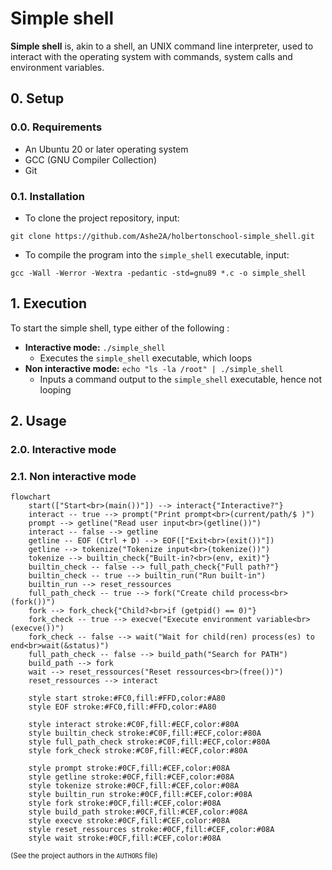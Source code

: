# Simple shell
**Simple shell** is, akin to a shell, an UNIX command line interpreter, used to interact with the operating system with commands, system calls and environment variables.

## 0. Setup
### 0.0. Requirements
* An Ubuntu 20 or later operating system
* GCC (GNU Compiler Collection)
* Git

### 0.1. Installation
* To clone the project repository, input:
```
git clone https://github.com/Ashe2A/holbertonschool-simple_shell.git
```

* To compile the program into the ```simple_shell``` executable, input:
```
gcc -Wall -Werror -Wextra -pedantic -std=gnu89 *.c -o simple_shell
```

## 1. Execution
To start the simple shell, type either of the following :
* **Interactive mode:** ```./simple_shell```
    * Executes the ```simple_shell``` executable, which loops
* **Non interactive mode:** ```echo "ls -la /root" | ./simple_shell```
    * Inputs a command output to the ```simple_shell``` executable, hence not looping

## 2. Usage
### 2.0. Interactive mode

### 2.1. Non interactive mode

```mermaid
flowchart
    start(["Start<br>(main())"]) --> interact{"Interactive?"}
    interact -- true --> prompt("Print prompt<br>(current/path/$ )")
    prompt --> getline("Read user input<br>(getline())")
    interact -- false --> getline
    getline -- EOF (Ctrl + D) --> EOF(["Exit<br>(exit())"])
    getline --> tokenize("Tokenize input<br>(tokenize())")
    tokenize --> builtin_check{"Built-in?<br>(env, exit)"}
    builtin_check -- false --> full_path_check{"Full path?"}
    builtin_check -- true --> builtin_run("Run built-in")
    builtin_run --> reset_ressources
    full_path_check -- true --> fork("Create child process<br>(fork())")
    fork --> fork_check{"Child?<br>if (getpid() == 0)"}
    fork_check -- true --> execve("Execute environment variable<br>(execve())")
    fork_check -- false --> wait("Wait for child(ren) process(es) to end<br>wait(&status)")
    full_path_check -- false --> build_path("Search for PATH")
    build_path --> fork
    wait --> reset_ressources("Reset ressources<br>(free())")
    reset_ressources --> interact

    style start stroke:#FC0,fill:#FFD,color:#A80
    style EOF stroke:#FC0,fill:#FFD,color:#A80

    style interact stroke:#C0F,fill:#ECF,color:#80A
    style builtin_check stroke:#C0F,fill:#ECF,color:#80A
    style full_path_check stroke:#C0F,fill:#ECF,color:#80A
    style fork_check stroke:#C0F,fill:#ECF,color:#80A

    style prompt stroke:#0CF,fill:#CEF,color:#08A
    style getline stroke:#0CF,fill:#CEF,color:#08A
    style tokenize stroke:#0CF,fill:#CEF,color:#08A
    style builtin_run stroke:#0CF,fill:#CEF,color:#08A
    style fork stroke:#0CF,fill:#CEF,color:#08A
    style build_path stroke:#0CF,fill:#CEF,color:#08A
    style execve stroke:#0CF,fill:#CEF,color:#08A
    style reset_ressources stroke:#0CF,fill:#CEF,color:#08A
    style wait stroke:#0CF,fill:#CEF,color:#08A
```

<small>(See the project authors in the ```AUTHORS``` file)</small>
